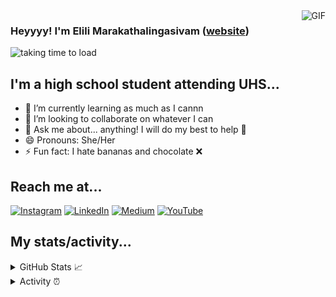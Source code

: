  <img align="right" alt="GIF" src="https://github.com/elilibm/website/blob/main/waving.gif"/>

### Heyyyy! I'm Elili Marakathalingasivam ([website])
<p 
<a href="https://github.com/elilibm" target="blank"><img src="https://readme-typing-svg.herokuapp.com?color=FFC300&width=380&height=45&lines=High+School+Student;Loves+To+Learn;Make+A+Positive+Difference;Wassup+🐶&style=bold&center=true" alt="taking time to load" /></a> </p>

## I'm a high school student attending UHS...
- 🌱 I’m currently learning as much as I cannn
- 👯 I’m looking to collaborate on whatever I can
- 💬 Ask me about... anything! I will do my best to help 😤
- 😄 Pronouns: She/Her
- ⚡ Fun fact: I hate bananas and chocolate ❌
## Reach me at...
[![Instagram](https://img.shields.io/badge/Instagram-E4405F?style=for-the-badge&logo=instagram&logoColor=white)](https://www.instagram.com/elili_m/) [![LinkedIn](https://img.shields.io/badge/LinkedIn-0077B5?style=for-the-badge&logo=linkedin&logoColor=white)](https://www.linkedin.com/in/elili-sivam/) [![Medium](https://img.shields.io/badge/Medium-12100E?style=for-the-badge&logo=medium&logoColor=white)](https://medium.com/@elili.sivam) [![YouTube](https://img.shields.io/badge/YouTube-FF0000?style=for-the-badge&logo=youtube&logoColor=white)](https://www.youtube.com/channel/UCS5Hrd3xFSgttdiVblwUBsw)

## My stats/activity...
<details>
  <summary> GitHub Stats 📈 </summary>
 <img align="left" src="https://github-readme-stats.vercel.app/api?username=elilibm&theme=great-gatsby&line_height=29" />
</details>

<details>
  <summary> Activity ⏰ </summary>
<img align="left" src="https://github-readme-streak-stats.herokuapp.com/?user=elilibm&theme=great-gatsby" />

[website]: https://elili.ca/
